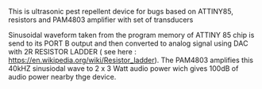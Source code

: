 This is ultrasonic pest repellent device for bugs based on ATTINY85, resistors and PAM4803 amplifier with set of transducers

Sinusoidal waveform taken from the program memory of ATTINY 85 chip is send to its PORT B output and then converted to analog signal using DAC with 2R RESISTOR LADDER ( see here : https://en.wikipedia.org/wiki/Resistor_ladder). 
The PAM4803 amplifies this 40kHZ sinusiodal wave to 2 x 3 Watt audio power wich gives 100dB of audio power nearby thge device. 

